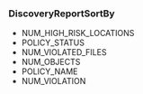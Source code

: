 ### DiscoveryReportSortBy
- NUM_HIGH_RISK_LOCATIONS
- POLICY_STATUS
- NUM_VIOLATED_FILES
- NUM_OBJECTS
- POLICY_NAME
- NUM_VIOLATION
